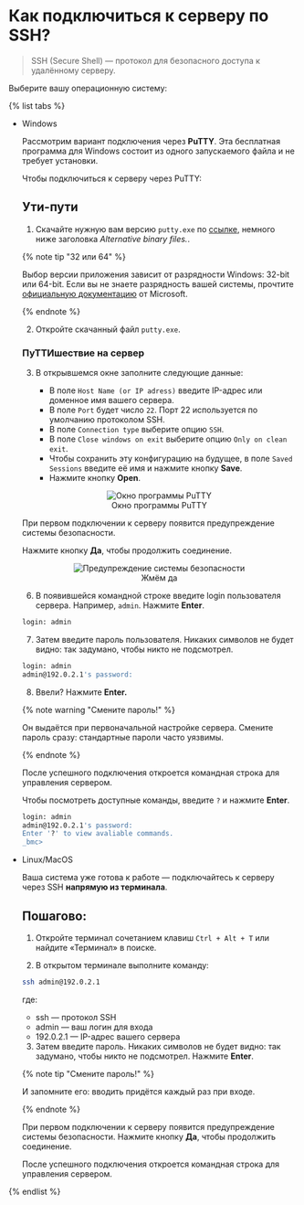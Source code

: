 # Как подключиться к серверу по SSH?

> SSH (Secure Shell) — протокол для безопасного доступа к удалённому серверу. 


Выберите вашу операционную систему:

{% list tabs %}

- Windows

    Рассмотрим вариант подключения через **PuTTY**. Эта бесплатная программа для Windows состоит из одного запускаемого файла и не требует установки.


    Чтобы подключиться к серверу через PuTTY:

    ## Ути-пути

    1. Скачайте нужную вам версию `putty.exe` по [ссылке](https://www.chiark.greenend.org.uk/~sgtatham/putty/latest.html), немного ниже заголовка _Alternative binary files._. 
    
    {% note tip "32 или 64" %}

    Выбор версии приложения зависит от разрядности Windows: 32-bit или 64-bit. Если вы не знаете разрядность вашей системы, прочтите [официальную документацию](https://support.microsoft.com/ru-ru/office/%D0%BE%D0%BF%D1%80%D0%B5%D0%B4%D0%B5%D0%BB%D0%B5%D0%BD%D0%B8%D0%B5-%D0%BD%D0%B0%D0%BB%D0%B8%D1%87%D0%B8%D1%8F-32-%D0%B8%D0%BB%D0%B8-64-%D1%80%D0%B0%D0%B7%D1%80%D1%8F%D0%B4%D0%BD%D0%BE%D0%B9-%D0%B2%D0%B5%D1%80%D1%81%D0%B8%D0%B8-%D0%BE%D0%BF%D0%B5%D1%80%D0%B0%D1%86%D0%B8%D0%BE%D0%BD%D0%BD%D0%BE%D0%B9-%D1%81%D0%B8%D1%81%D1%82%D0%B5%D0%BC%D1%8B-windows-%D0%BD%D0%B0-%D0%BA%D0%BE%D0%BC%D0%BF%D1%8C%D1%8E%D1%82%D0%B5%D1%80%D0%B5-aac162a1-0cb3-46f2-888f-2f22897396ce#:~:text=%D0%9D%D0%B0%D0%B6%D0%BC%D0%B8%D1%82%D0%B5%20%D0%BA%D0%BD%D0%BE%D0%BF%D0%BA%D1%83%20%D0%9F%D1%83%D1%81%D0%BA%2C%20%D0%B2%D0%B2%D0%B5%D0%B4%D0%B8%D1%82%D0%B5%20%D1%81%D0%B8%D1%81%D1%82%D0%B5%D0%BC%D0%B0,%D1%83%D0%BA%D0%B0%D0%B7%D0%B0%D0%BD%D0%BE%2064%2D%D1%80%D0%B0%D0%B7%D1%80%D1%8F%D0%B4%D0%BD%D0%B0%D1%8F%20%D0%BE%D0%BF%D0%B5%D1%80%D0%B0%D1%86%D0%B8%D0%BE%D0%BD%D0%BD%D0%B0%D1%8F%20%D1%81%D0%B8%D1%81%D1%82%D0%B5%D0%BC%D0%B0.) от Microsoft. 

    {% endnote %}

    2. Откройте скачанный файл `putty.exe`.

    ### ПуТТИшествие на сервер




    3. В открывшемся окне заполните следующие данные:


        * В поле `Host Name (or IP adress)` введите IP-адрес или доменное имя вашего сервера.
        *  В поле `Port` будет число `22`. Порт 22 используется по умолчанию протоколом SSH.
        *  В поле `Connection type` выберите опцию `SSH`.  
        *  В поле `Close windows on exit` выберите опцию `Only on clean exit`.
        *  Чтобы сохранить эту конфигурацию на будущее, в поле `Saved Sessions` введите её имя и нажмите кнопку **Save**.
        *  Нажмите кнопку **Open**.

    <figure style="display: grid; place-items: center;" class = "photo_content">
      <img src="/images/putty_.png" alt="Окно программы PuTTY"/>
      <figcaption>Окно программы PuTTY  
      </figcaption>
    </figure>            

  При первом подключении к серверу появится предупреждение системы безопасности.
  
  Нажмите кнопку **Да**, чтобы продолжить соединение.

    <figure style="display: grid; place-items: center;" class = "photo_content">
      <img src="/images/alert.png" alt="Предупреждение системы безопасности"/>
      <figcaption>Жмём да
      </figcaption>
    </figure>      

  6. В появившейся командной строке введите login пользователя сервера. Например, `admin`. Нажмите **Enter**.

  ```bash
  login: admin
  ```

  7. Затем введите пароль пользователя. Никаких символов не будет видно: так задумано, чтобы никто не подсмотрел.

  ```bash
  login: admin
  admin@192.0.2.1's password:
  ```
  8. Ввели? Нажмите **Enter.**

  {% note warning "Смените пароль!" %}

  Он выдаётся при первоначальной настройке сервера. Смените пароль сразу: стандартные пароли часто уязвимы.  


  {% endnote %}



  

  После успешного подключения откроется командная строка для управления сервером.

  Чтобы посмотреть доступные команды, введите `?` и нажмите **Enter**.


  ```bash
  login: admin
  admin@192.0.2.1's password:
  Enter '?' to view avaliable commands.
  _bmc>
  ```

- Linux/MacOS

  Ваша система уже готова к работе — подключайтесь к серверу через SSH **напрямую из терминала**.

  ## Пошагово:
  1. Откройте терминал сочетанием клавиш `Ctrl + Alt + T` или найдите «Терминал» в поиске.

  2. В открытом терминале выполните команду:

  ```bash
  ssh admin@192.0.2.1
  ```
  где:
  * ssh — протокол SSH
  * admin — ваш логин для входа 
  * 192.0.2.1 — IP-адрес вашего сервера

  3. Затем введите пароль. Никаких символов не будет видно: так задумано, чтобы никто не подсмотрел. Нажмите **Enter**.

  {% note tip "Смените пароль!" %}

  И запомните его: вводить придётся каждый раз при входе.
 

  {% endnote %}

  При первом подключении к серверу появится предупреждение системы безопасности. Нажмите кнопку **Да**, чтобы продолжить соединение.

  После успешного подключения откроется командная строка для управления сервером.

{% endlist %}
